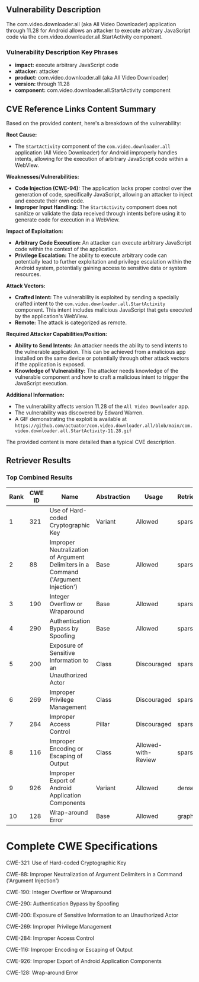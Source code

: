 ## Vulnerability Description
The com.video.downloader.all (aka All Video Downloader) application through 11.28 for Android allows an attacker to execute arbitrary JavaScript code via the com.video.downloader.all.StartActivity component.

### Vulnerability Description Key Phrases
- **impact:** execute arbitrary JavaScript code
- **attacker:** attacker
- **product:** com.video.downloader.all (aka All Video Downloader)
- **version:** through 11.28
- **component:** com.video.downloader.all.StartActivity component

## CVE Reference Links Content Summary
Based on the provided content, here's a breakdown of the vulnerability:

**Root Cause:**

*   The `StartActivity` component of the `com.video.downloader.all` application (All Video Downloader) for Android improperly handles intents, allowing for the execution of arbitrary JavaScript code within a WebView.

**Weaknesses/Vulnerabilities:**

*   **Code Injection (CWE-94):** The application lacks proper control over the generation of code, specifically JavaScript, allowing an attacker to inject and execute their own code.
*   **Improper Input Handling:** The `StartActivity` component does not sanitize or validate the data received through intents before using it to generate code for execution in a WebView.

**Impact of Exploitation:**

*   **Arbitrary Code Execution:** An attacker can execute arbitrary JavaScript code within the context of the application.
*   **Privilege Escalation:** The ability to execute arbitrary code can potentially lead to further exploitation and privilege escalation within the Android system, potentially gaining access to sensitive data or system resources.

**Attack Vectors:**

*   **Crafted Intent:** The vulnerability is exploited by sending a specially crafted intent to the `com.video.downloader.all.StartActivity` component. This intent includes malicious JavaScript that gets executed by the application's WebView.
*   **Remote:** The attack is categorized as remote.

**Required Attacker Capabilities/Position:**

*   **Ability to Send Intents:** An attacker needs the ability to send intents to the vulnerable application. This can be achieved from a malicious app installed on the same device or potentially through other attack vectors if the application is exposed.
*   **Knowledge of Vulnerability:** The attacker needs knowledge of the vulnerable component and how to craft a malicious intent to trigger the JavaScript execution.

**Additional Information:**

*   The vulnerability affects version 11.28 of the `All Video Downloader` app.
*   The vulnerability was discovered by Edward Warren.
* A GIF demonstrating the exploit is available at `https://github.com/actuator/com.video.downloader.all/blob/main/com.video.downloader.all.StartActivity-11.28.gif`

The provided content is more detailed than a typical CVE description.

## Retriever Results

### Top Combined Results

| Rank | CWE ID | Name | Abstraction | Usage  | Retrievers | Individual Scores |
|------|--------|------|-------------|-------|------------|-------------------|
| 1 | 321 | Use of Hard-coded Cryptographic Key | Variant | Allowed | sparse | 0.055 |
| 2 | 88 | Improper Neutralization of Argument Delimiters in a Command ('Argument Injection') | Base | Allowed | sparse | 0.053 |
| 3 | 190 | Integer Overflow or Wraparound | Base | Allowed | sparse | 0.053 |
| 4 | 290 | Authentication Bypass by Spoofing | Base | Allowed | sparse | 0.051 |
| 5 | 200 | Exposure of Sensitive Information to an Unauthorized Actor | Class | Discouraged | sparse | 0.050 |
| 6 | 269 | Improper Privilege Management | Class | Discouraged | sparse | 0.047 |
| 7 | 284 | Improper Access Control | Pillar | Discouraged | sparse | 0.046 |
| 8 | 116 | Improper Encoding or Escaping of Output | Class | Allowed-with-Review | sparse | 0.046 |
| 9 | 926 | Improper Export of Android Application Components | Variant | Allowed | dense | 0.499 |
| 10 | 128 | Wrap-around Error | Base | Allowed | graph | 0.002 |



# Complete CWE Specifications

CWE-321: Use of Hard-coded Cryptographic Key

CWE-88: Improper Neutralization of Argument Delimiters in a Command ('Argument Injection')

CWE-190: Integer Overflow or Wraparound

CWE-290: Authentication Bypass by Spoofing

CWE-200: Exposure of Sensitive Information to an Unauthorized Actor

CWE-269: Improper Privilege Management

CWE-284: Improper Access Control

CWE-116: Improper Encoding or Escaping of Output

CWE-926: Improper Export of Android Application Components

CWE-128: Wrap-around Error